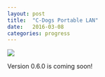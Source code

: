 ```yaml
---
layout: post
title:  "C-Dogs Portable LAN"
date:   2016-03-08
categories: progress
---
```


<a
    href="https://raw.githubusercontent.com/cxong/cdogs-sdl/gh-pages/_posts/portable_lan.jpg"
    data-fancybox="gallery">
![](https://raw.githubusercontent.com/cxong/cdogs-sdl/gh-pages/_posts/portable_lan_thumb.jpg)
</a>

Version 0.6.0 is coming soon!
